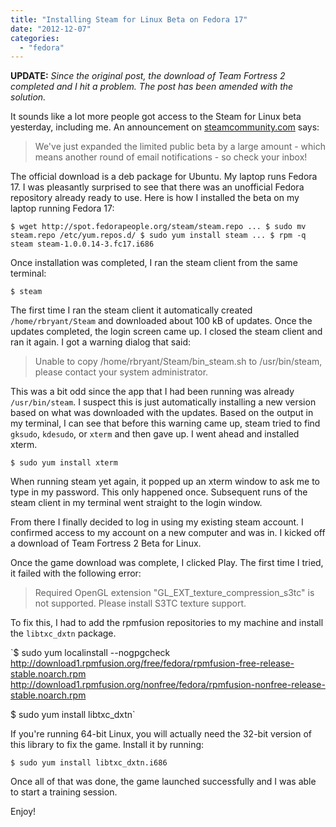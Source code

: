 ```yaml
---
title: "Installing Steam for Linux Beta on Fedora 17"
date: "2012-12-07"
categories: 
  - "fedora"
---
```


**UPDATE:** _Since the original post, the download of Team Fortress 2 completed and I hit a problem. The post has been amended with the solution._

It sounds like a lot more people got access to the Steam for Linux beta yesterday, including me. An announcement on [steamcommunity.com](http://steamcommunity.com/games/221410/announcements/detail/1749910796493493022) says:

> We've just expanded the limited public beta by a large amount - which means another round of email notifications - so check your inbox!

The official download is a deb package for Ubuntu. My laptop runs Fedora 17. I was pleasantly surprised to see that there was an unofficial Fedora repository already ready to use. Here is how I installed the beta on my laptop running Fedora 17:

`$ wget http://spot.fedorapeople.org/steam/steam.repo ... $ sudo mv steam.repo /etc/yum.repos.d/ $ sudo yum install steam ... $ rpm -q steam steam-1.0.0.14-3.fc17.i686`

Once installation was completed, I ran the steam client from the same terminal:

`$ steam`

The first time I ran the steam client it automatically created `/home/rbryant/Steam` and downloaded about 100 kB of updates. Once the updates completed, the login screen came up. I closed the steam client and ran it again. I got a warning dialog that said:

> Unable to copy /home/rbryant/Steam/bin\_steam.sh to /usr/bin/steam, please contact your system administrator.

This was a bit odd since the app that I had been running was already `/usr/bin/steam`. I suspect this is just automatically installing a new version based on what was downloaded with the updates. Based on the output in my terminal, I can see that before this warning came up, steam tried to find `gksudo`, `kdesudo`, or `xterm` and then gave up. I went ahead and installed xterm.

`$ sudo yum install xterm`

When running steam yet again, it popped up an xterm window to ask me to type in my password. This only happened once. Subsequent runs of the steam client in my terminal went straight to the login window.

From there I finally decided to log in using my existing steam account. I confirmed access to my account on a new computer and was in. I kicked off a download of Team Fortress 2 Beta for Linux.

Once the game download was complete, I clicked Play. The first time I tried, it failed with the following error:

> Required OpenGL extension "GL\_EXT\_texture\_compression\_s3tc" is not supported. Please install S3TC texture support.

To fix this, I had to add the rpmfusion repositories to my machine and install the `libtxc_dxtn` package.

`$ sudo yum localinstall --nogpgcheck http://download1.rpmfusion.org/free/fedora/rpmfusion-free-release-stable.noarch.rpm http://download1.rpmfusion.org/nonfree/fedora/rpmfusion-nonfree-release-stable.noarch.rpm

$ sudo yum install libtxc_dxtn`

If you're running 64-bit Linux, you will actually need the 32-bit version of this library to fix the game. Install it by running:

`$ sudo yum install libtxc_dxtn.i686`

Once all of that was done, the game launched successfully and I was able to start a training session.

Enjoy!
